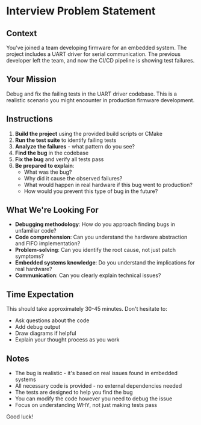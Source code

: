 # Interview Problem Statement

## Context

You've joined a team developing firmware for an embedded system. The project includes a UART driver for serial communication. The previous developer left the team, and now the CI/CD pipeline is showing test failures.

## Your Mission

Debug and fix the failing tests in the UART driver codebase. This is a realistic scenario you might encounter in production firmware development.

## Instructions

1. **Build the project** using the provided build scripts or CMake
2. **Run the test suite** to identify failing tests
3. **Analyze the failures** - what pattern do you see?
4. **Find the bug** in the codebase
5. **Fix the bug** and verify all tests pass
6. **Be prepared to explain**:
   - What was the bug?
   - Why did it cause the observed failures?
   - What would happen in real hardware if this bug went to production?
   - How would you prevent this type of bug in the future?

## What We're Looking For

- **Debugging methodology**: How do you approach finding bugs in unfamiliar code?
- **Code comprehension**: Can you understand the hardware abstraction and FIFO implementation?
- **Problem-solving**: Can you identify the root cause, not just patch symptoms?
- **Embedded systems knowledge**: Do you understand the implications for real hardware?
- **Communication**: Can you clearly explain technical issues?

## Time Expectation

This should take approximately 30-45 minutes. Don't hesitate to:
- Ask questions about the code
- Add debug output
- Draw diagrams if helpful
- Explain your thought process as you work

## Notes

- The bug is realistic - it's based on real issues found in embedded systems
- All necessary code is provided - no external dependencies needed
- The tests are designed to help you find the bug
- You can modify the code however you need to debug the issue
- Focus on understanding WHY, not just making tests pass

Good luck!
